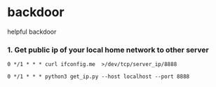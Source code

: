 # backdoor
helpful backdoor

### 1. Get public ip of your local home network to other server
```
0 */1 * * * curl ifconfig.me  >/dev/tcp/server_ip/8888

0 */1 * * * python3 get_ip.py --host localhost --port 8888
```